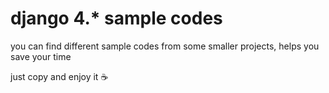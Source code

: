 # django 4.* sample codes
 
you can find different sample codes from some smaller projects, helps you save your time

just copy and enjoy it :coffee:
